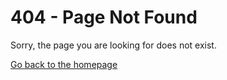 # 404 - Page Not Found

Sorry, the page you are looking for does not exist.

[Go back to the homepage](/)
